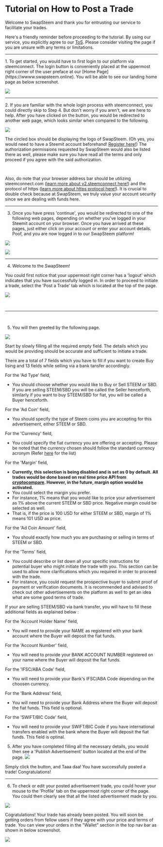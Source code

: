 
# Tutorial on How to Post a Trade  
  
Welcome to SwapSteem and thank you for entrusting our service to facilitate your trades.  
  
Here's a friendly reminder before proceeding to the tutorial. By using our service, you explicitly agree to our [ToS](https://github.com/nirvanaitsolutions/swapsteem/blob/master/ToS.md). Please consider visiting the page if you are unsure with any terms or limitations.  
  
<hr>  
1. To get started, you would have to first login to our platform via steemconnect. The login button is conveniently placed at the uppermost right corner of the user preface at our [Home Page](https://wwww.swapsteem.online). You will be able to see our landing home page as below screenshot.

![](https://i.imgur.com/SO8vAgx.png)
  
<hr>
2. If you are familiar with the whole login process with steemconnect, you could directly skip to Step 4. But don't worry if you aren't, we are here to help. After you have clicked on the button, you would be redirected to another web page, which looks similar when compared to the following.  

![](https://i.imgur.com/3Z4aFRo.png)
  
The circled box should be displaying the logo of SwapSteem. (Oh yes, you would need to have a Steemit account beforehand! [Register here!](https://signup.steemit.com/)) The authorization permissions requested by SwapSteem would also be listed there as well, please make sure you have read all the terms and only proceed if you agree with the said authorization.  
  
<br>
  
Also, do note that your browser address bar should be utilizing steemconnect.com ([learn more about v2.steemconnect here!](https://steemit.com/steemit/@steemitblog/steemconnect-2-0-easy-fast-efficient-access-to-the-steem-blockchain)) and the protocol of https ([learn more about https protocol here!](https://en.wikipedia.org/wiki/HTTPS)). It is crucial to double check because at SwapSteem, we truly value your account security since we are dealing with funds here.  

<hr> 

3. Once you have press 'continue', you would be redirected to one of the following web pages, depending on whether you've logged in your Steemit account on your browser. Once you have arrived at these pages, just either click on your account or enter your account details. Poof, and you are now logged in to our SwapSteem platform!

![](https://i.imgur.com/7GYz0Dh.png)

![](https://i.imgur.com/BULPFf2.png)

<hr> 

4. Welcome to the SwapSteem!

You could first notice that your uppermost right corner has a 'logout' which indicates that you have successfully logged in. In order to proceed to initiate a trade, select the 'Post a Trade' tab which is located at the top of the page.

![](https://i.imgur.com/j75I2WP.png)

<br><hr> <br>  

5. You will then greeted by the following page.

![](https://i.imgur.com/Saz7Geo.png)

Start by slowly filling all the required empty field. The details which you would be providing should be accurate and sufficient to initiate a trade.

There are a total of 7 fields which you have to fill if you want to create Buy lising and 13 fields while selling via a bank tansfer accordingly.

For the 'Ad Type' field, 
- You should choose whether you would like to Buy or Sell STEEM or SBD. If you are selling STEEM/SBD you will be called the Seller henceforth, similarly if you want to buy STEEM/SBD for fiat, you will be called a Buyer henceforth.

For the 'Ad Coin' field, 
- You should specify the type of Steem coins you are accepting for this advertisement, either STEEM or SBD.

For the 'Currency' field,
- You could specify the fiat currency you are offering or accepting. Please be noted that the currency chosen should follow the standard currency acronym (Refer [here](https://en.wikipedia.org/wiki/ISO_4217#Active_codes) for the list)
 
For the 'Margin' field,
- **Currently, this selection is being disabled and is set as 0 by default. All trades would be done based on real time price API from [cryptocompare](https://www.cryptocompare.com/api/). However, in the future, margin option would be activated.**
- You could select the margin you prefer. 
- For instance, 1% means that you would like to price your advertisement as 1% above the current STEEM or SBD price. Negative margin could be selected as well.
- That is, if the price is 100 USD for either STEEM or SBD, margin of 1% means 101 USD as price.

For the 'Ad Coin Amount' field, 
- You should exactly how much you are purchasing or selling in terms of STEEM or SBD.

For the 'Terms' field,
- You could describe or list down all your specific instructions for potential buyer who might initiate the trade with you. This section can be used to allow more clarifications which you required in order to proceed with the trade. 
- For instance, you could request the prospective buyer to submit proof of payment or verification documents. It is recommended and advised to check out other advertisements on the platform as well to get an idea what are some good terms of trade.

If your are selling STEEM/SBD via bank transfer, you will have to fill these additional fields as explained below :

For the 'Account Holder Name' field,
- You will need to provide your NAME as registered with your bank account where the Buyer will deposit the fiat funds.

For the 'Account Number' field,
- You will need to provide your BANK ACCOUNT NUMBER registered on your name where the Buyer will deposit the fiat funds.

For the 'IFSC/ABA Code' field,
- You will need to provide your Bank's IFSC/ABA Code depending on the choosen currency.

For the 'Bank Address' field,
- You will need to provide your Bank Address where the Buyer will deposit the fiat funds. This field is optional.

For the 'SWIFT/BIC Code' field,
- You will need to provide your SWIFT/BIC Code if you have international transfers enabled with the bank where the Buyer will deposit the fiat funds. This field is optinal.

5. After you have completed filling all the necessary details, you would then see a 'Publish Advertisement' button located at the end of the page.
![](https://i.imgur.com/7dfRA6e.png)

Simply click the button, and Taaa daa! You have successfully posted a trade! Congratulations!

<hr> 

6. To check or edit your posted advertisement trade, you could hover your mouse to the 'Profile' tab on the uppermost right corner of the page. You could then clearly see that all the listed advertisement made by you.

![](https://i.imgur.com/phVyoRx.png)


Cogratulations! Your trade has already been posted. You will soon be getting orders from fellow users if they agree with your price and terms of trade. You can view your orders in the "Wallet" section in the top nav bar as shown in below screenshot.

![](https://i.imgur.com/NLRIKvI.png)